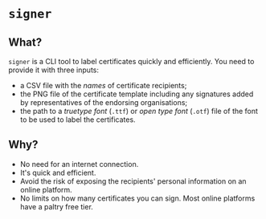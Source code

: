 # `signer`
## What?
`signer` is a CLI tool to label certificates quickly and efficiently. You need to provide it with three inputs:
* a CSV file with the *names* of certificate recipients;
* the PNG file of the certificate template including any signatures added by representatives of the endorsing organisations;
* the path to a *truetype font* (`.ttf`) or *open type font* (`.otf`) file of the font to be used to label the certificates.

## Why?
* No need for an internet connection.
* It's quick and efficient.
* Avoid the risk of exposing the recipients' personal information on an online platform.
* No limits on how many certificates you can sign. Most online platforms have a paltry free tier.
